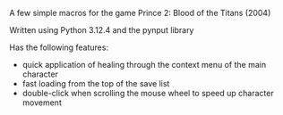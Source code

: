 A few simple macros for the game Prince 2: Blood of the Titans (2004)

Written using Python 3.12.4 and the pynput library

Has the following features:
- quick application of healing through the context menu of the main character
- fast loading from the top of the save list
- double-click when scrolling the mouse wheel to speed up character movement